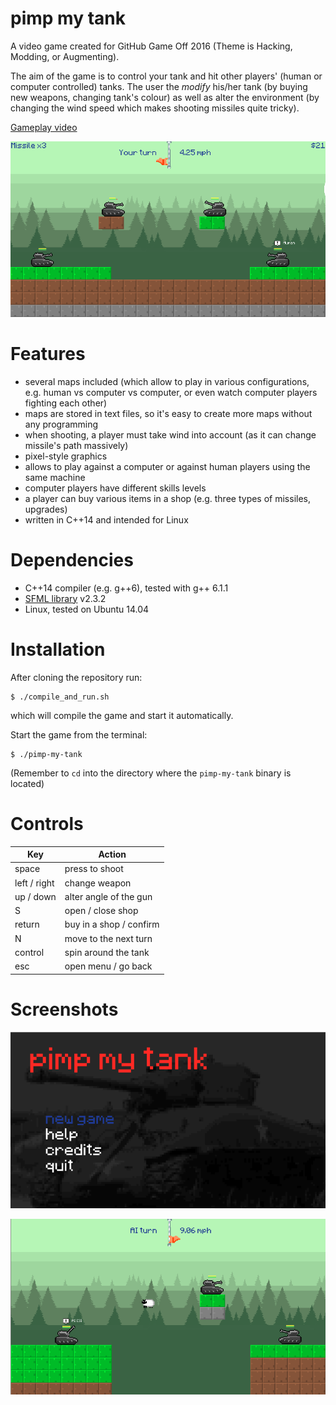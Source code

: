 # pimp my tank

A video game created for GitHub Game Off 2016 (Theme is Hacking, Modding, or Augmenting).

The aim of the game is to control your tank and hit other players' (human or computer controlled) tanks. The user the *modify* his/her tank (by buying new weapons, changing tank's colour) as well as alter the environment (by changing the wind speed which makes shooting missiles quite tricky).

[Gameplay video](https://www.youtube.com/watch?v=-8dq__x5j-Q)

![pimp my tank](pimp_my_tank_2.png)

# Features
* several maps included (which allow to play in various configurations, e.g. human vs computer vs computer, or even watch computer players fighting each other)
* maps are stored in text files, so it's easy to create more maps without any programming
* when shooting, a player must take wind into account (as it can change missile's path massively)
* pixel-style graphics
* allows to play against a computer or against human players using the same machine
* computer players have different skills levels
* a player can buy various items in a shop (e.g. three types of missiles, upgrades)
* written in C++14 and intended for Linux

# Dependencies
* C++14 compiler (e.g. g++6), tested with g++ 6.1.1
* [SFML library](http://www.sfml-dev.org/) v2.3.2
* Linux, tested on Ubuntu 14.04

# Installation
After cloning the repository run:

    $ ./compile_and_run.sh

which will compile the game and start it automatically.

Start the game from the terminal:

    $ ./pimp-my-tank

(Remember to `cd` into the directory where the `pimp-my-tank` binary is located)

# Controls
|Key   |Action   |
|---|---|
|space   |press to shoot   |
|left / right                |change weapon   |
|up / down                   |alter angle of the gun   |
|S                               |open / close shop|
|return                        |buy in a shop / confirm|
|N                               |move to the next turn  |
|control                       |spin around the tank   |
|esc                           |open menu / go back    |

# Screenshots

![pimp my tank](pimp_my_tank_1.png)

![pimp my tank](pimp_my_tank_3.png)